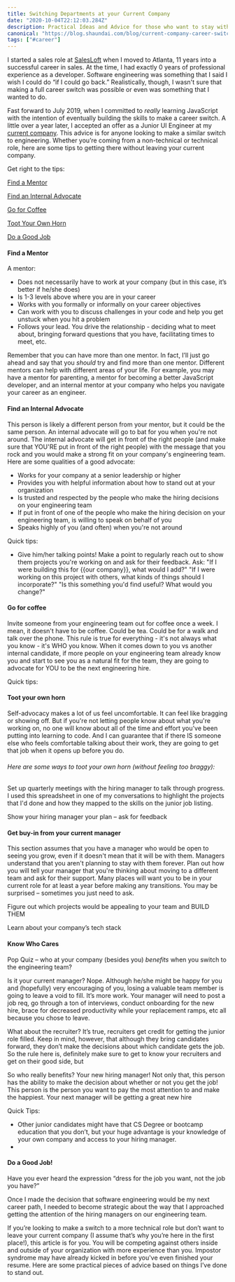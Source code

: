 ```yaml
---
title: Switching Departments at your Current Company
date: "2020-10-04T22:12:03.284Z"
description: Practical Ideas and Advice for those who want to stay with their current employer, but want to switch from a different department or team.
canonical: "https://blog.shaundai.com/blog/current-company-career-switch/"
tags: ["#career"]
---
```


I started a sales role at [SalesLoft](https://www.salesloft.com) when I moved to Atlanta, 11 years into a successful career in sales.  At the time, I had exactly 0 years of professional experience as a developer.  Software engineering was something that I said I wish I could do “if I could go back.”  Realistically, though, I wasn't sure that making a full career switch was possible or even was something that I wanted to do.

Fast forward to July 2019, when I committed to *really* learning JavaScript with the intention of eventually building the skills to make a career switch.  A little over a year later, I accepted an offer as a Junior UI Engineer at my [current company](https://www.salesloft.com).  This advice is for anyone looking to make a similar switch to engineering.  Whether you’re coming from a non-technical or technical role, here are some tips to getting there without leaving your current company.

Get right to the tips:

[Find a Mentor](#mentor)

[Find an Internal Advocate](#advocate)

[Go for Coffee](#coffee)

[Toot Your Own Horn](#toothorn)

[Do a Good Job](#goodjob)

#### <a name="mentor"></a>Find a Mentor

A mentor:
- Does not necessarily have to work at your company (but in this case, it’s better if he/she does)
- Is 1-3 levels above where you are in your career
- Works with you formally or informally on your career objectives
- Can work with you to discuss challenges in your code and help you get unstuck when you hit a problem
- Follows your lead.  You drive the relationship - deciding what to meet about, bringing forward questions that you have, facilitating times to meet, etc.

Remember that you can have more than one mentor.  In fact, I’ll just go ahead and say that you *should* try and find more than one mentor.  Different mentors can help with different areas of your life.  For example, you may have a mentor for parenting, a mentor for becoming a better JavaScript developer, and an internal mentor at your company who helps you navigate your career as an engineer.

#### <a name="advocate"></a>Find an Internal Advocate
This person is likely a different person from your mentor, but it could be the same person.  An internal advocate will go to bat for you when you're not around.  The internal advocate will get in front of the right people (and make sure that YOU'RE put in front of the right people) with the message that you rock and you would make a strong fit on your company's engineering team.  Here are some qualities of a good advocate:
- Works for your company at a senior leadership or higher
- Provides you with helpful information about how to stand out at your organization
- Is trusted and respected by the people who make the hiring decisions on your engineering team
- If put in front of one of the people who make the hiring decision on your engineering team, is willing to speak on behalf of you
- Speaks highly of you (and often) when you're not around

Quick tips:
- Give him/her talking points! Make a point to regularly reach out to show them projects you're working on and ask for their feedback.  Ask: "If I were building this for {{our company}}, what would I add?" "If I were working on this project with others, what kinds of things should I incorporate?" "Is this something you'd find useful? What would you change?"


#### <a name="coffee"></a>Go for coffee
Invite someone from your engineering team out for coffee once a week.  I mean, it doesn't have to be coffee.  Could be tea.  Could be for a walk and talk over the phone.  This rule is true for everything - it's not always what you know - it's WHO you know.  When it comes down to you vs another internal candidate, if more people on your engineering team already know you and start to see you as a natural fit for the team, they are going to advocate for YOU to be the next engineering hire.

Quick tips:

#### Toot your own horn
Self-advocacy makes a lot of us feel uncomfortable.  It can feel like bragging or showing off.  But if you're not letting people know about what you're working on, no one will know about all of the time and effort you've been putting into learning to code.  And I can guarantee that if there IS someone else who feels comfortable talking about their work, they are going to get that job when it opens up before you do.

###### Here are some ways to toot your own horn (without feeling too braggy):
Set up quarterly meetings with the hiring manager to talk through progress.  I used this spreadsheet in one of my conversations to highlight the projects that I'd done and how they mapped to the skills on the junior job listing.

Show your hiring manager your plan – ask for feedback

#### Get buy-in from your current manager
This section assumes that you have a manager who would be open to seeing you grow, even if it doesn't mean that it will be with them.  Managers understand that you aren't planning to stay with them forever.  Plan out how you will tell your manager that you're thinking about moving to a different team and ask for their support.  Many places will want you to be in your current role for at least a year before making any transitions.  You may be surprised – sometimes you just need to ask.

Figure out which projects would be appealing to your team and BUILD THEM

Learn about your company’s tech stack

#### Know Who Cares
Pop Quiz – who at your company (besides you) *benefits* when you switch to the engineering team?

Is it your current manager? Nope.  Although he/she might be happy for you and (hopefully) very encouraging of you, losing a valuable team member is going to leave a void to fill.  It’s more work.  Your manager will need to post a job req, go through a ton of interviews, conduct onboarding for the new hire, brace for decreased productivity while your replacement ramps, etc all because you chose to leave.

What about the recruiter? It’s true, recruiters get credit for getting the junior role filled.  Keep in mind, however, that although they bring candidates forward, they don’t make the decisions about which candidate gets the job.  So the rule here is, definitely make sure to get to know your recruiters and get on their good side, but 

So who really benefits? Your new hiring manager! Not only that, this person has the ability to make the decision about whether or not you get the job!  This person is the person you want to pay the most attention to and make the happiest.  Your next manager will be getting a great new hire 

Quick Tips:
-	Other junior candidates might have that CS Degree or bootcamp education that you don’t, but your huge advantage is your knowledge of your own company and access to your hiring manager.   
-	
#### <a name="goodjob"></a>Do a Good Job!
Have you ever heard the expression “dress for the job you want, not the job you have?”  



Once I made the decision that software engineering would be my next career path, I needed to become strategic about the way that I approached getting the attention of the hiring managers on our engineering team.  

If you’re looking to make a switch to a more technical role but don’t want to leave your current company (I assume that’s why you’re here in the first place!), this article is for you.
You will be competing against others inside and outside of your organization with more experience than you.  Impostor syndrome may have already kicked in before you've even finished your resume.
Here are some practical pieces of advice based on things I’ve done to stand out.


